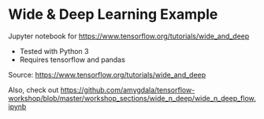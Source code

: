 # Wide & Deep Learning Example

Jupyter notebook for https://www.tensorflow.org/tutorials/wide_and_deep

* Tested with Python 3
* Requires tensorflow and pandas

Source: https://www.tensorflow.org/tutorials/wide_and_deep

Also, check out https://github.com/amygdala/tensorflow-workshop/blob/master/workshop_sections/wide_n_deep/wide_n_deep_flow.ipynb

